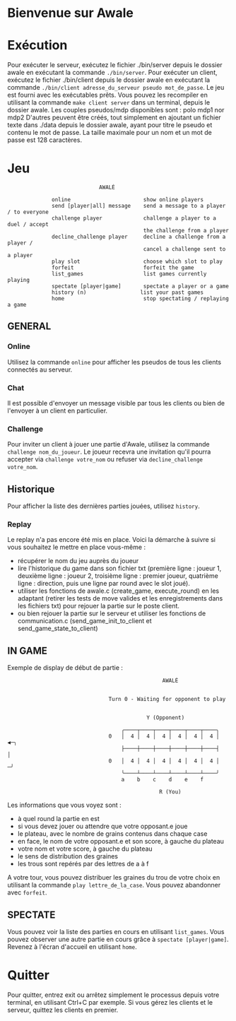 # Bienvenue sur Awale

# Exécution
Pour exécuter le serveur, exécutez le fichier ./bin/server depuis le dossier awale en exécutant la commande `./bin/server`.
Pour exécuter un client, exécutez le fichier ./bin/client depuis le dossier awale en exécutant la commande `./bin/client adresse_du_serveur pseudo mot_de_passe`.
Le jeu est fourni avec les exécutables prêts. 
Vous pouvez les recompiler en utilisant la commande `make client server` dans un terminal, depuis le dossier awale.
Les couples pseudos/mdp disponibles sont : 
polo mdp1
nor mdp2
D'autres peuvent être créés, tout simplement en ajoutant un fichier texte dans ./data depuis le dossier awale, ayant pour titre le pseudo et contenu le mot de passe.
La taille maximale pour un nom et un mot de passe est 128 caractères.

# Jeu

                                 AWALÉ

                  online                       show online players
                  send [player|all] message    send a message to a player / to everyone
                  challenge player             challenge a player to a duel / accept
                                               the challenge from a player
                  decline_challenge player     decline a challenge from a player /
                                               cancel a challenge sent to a player
                  play slot                    choose which slot to play
                  forfeit                      forfeit the game
                  list_games                   list games currently playing
                  spectate [player|game]       spectate a player or a game
                  history (n)                 list your past games
                  home                         stop spectating / replaying a game

                                      
## GENERAL
### Online
Utilisez la commande `online` pour afficher les pseudos de tous les clients connectés au serveur. 
### Chat
Il est possible d'envoyer un message visible par tous les clients ou bien de l'envoyer à un client en particulier.
### Challenge
Pour inviter un client à jouer une partie d'Awale, utilisez la commande `challenge nom_du_joueur`. Le joueur recevra une invitation qu'il pourra accepter via `challenge votre_nom` ou refuser via `decline_challenge votre_nom`.

## Historique
Pour afficher la liste des dernières parties jouées, utilisez `history`. 

### Replay
Le replay n'a pas encore été mis en place.
Voici la démarche à suivre si vous souhaitez le mettre en place vous-même :
- récupérer le nom du jeu auprès du joueur
- lire l'historique du game dans son fichier txt (première ligne : joueur 1, deuxième ligne : joueur 2, troisième ligne : premier joueur, quatrième ligne : direction, puis une ligne par round avec le slot joué). 
- utiliser les fonctions de awale.c (create_game, execute_round) en les adaptant (retirer les tests de move valides et les enregistrements dans les fichiers txt) pour rejouer la partie sur le poste client.
- ou bien rejouer la partie sur le serveur et utiliser les fonctions de communication.c (send_game_init_to_client et send_game_state_to_client)


## IN GAME
Exemple de display de début de partie :

                                                     AWALÉ


                                    Turn 0 - Waiting for opponent to play


                                                Y (Opponent)

                                        ╭────┬────┬────┬────┬────┬────╮
                                    0   │  4 │  4 │  4 │  4 │  4 │  4 │  ◀─╮
                                        ├────┼────┼────┼────┼────┼────┤    │
                                    0   │  4 │  4 │  4 │  4 │  4 │  4 │   ─╯
                                        ╰────┴────┴────┴────┴────┴────╯
                                        a    b    c    d    e    f

                                                    R (You)

Les informations que vous voyez sont : 
- à quel round la partie en est
- si vous devez jouer ou attendre que votre opposant.e joue
- le plateau, avec le nombre de grains contenus dans chaque case
- en face, le nom de votre opposant.e et son score, à gauche du plateau
- votre nom et votre score, à gauche du plateau
- le sens de distribution des graines
- les trous sont repérés par des lettres de a à f

A votre tour, vous pouvez distribuer les graines du trou de votre choix en utilisant la commande `play lettre_de_la_case`. 
Vous pouvez abandonner avec `forfeit`.

## SPECTATE
Vous pouvez voir la liste des parties en cours en utilisant `list_games`.
Vous pouvez observer une autre partie en cours grâce à `spectate [player|game]`. Revenez à l'écran d'accueil en utilisant `home`.

# Quitter
Pour quitter, entrez exit ou arrêtez simplement le processus depuis votre terminal, en utilisant Ctrl+C par exemple. 
Si vous gérez les clients et le serveur, quittez les clients en premier. 

